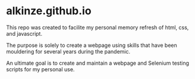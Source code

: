 # alkinze.github.io

This repo was created to facilite my personal memory refresh of html, css, and javascript.  

The purpose is solely to create a webpage using skills that have been mouldering for several years during the pandemic.

An ultimate goal is to create and maintain a webpage and Selenium testing scripts for my personal use.
